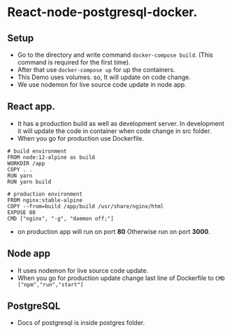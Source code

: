 # React-node-postgresql-docker.

## Setup
 * Go to the directory and write command `docker-compose build`. (This command is required for the first time).
 * After that use `docker-compose up` for up the containers.
 * This Demo uses volumes. so, It will update on code change.
 * We use nodemon for live source code update in node app.

 ## React app.
 * It has a production build as well as development server. In development it will update the code in container when code change in src folder.
 * When you go for production use Dockerfile.
 ```
 # build environment
FROM node:12-alpine as build
WORKDIR /app
COPY . .
RUN yarn
RUN yarn build

# production environment
FROM nginx:stable-alpine
COPY --from=build /app/build /usr/share/nginx/html
EXPOSE 80
CMD ["nginx", "-g", "daemon off;"]
```
* on production app will run on port **80** Otherwise run on port **3000**.

## Node app

* It uses nodemon for live source code update.
* When you go for production update change last line of Dockerfile to
`CMD ["npm","run","start"]`

## PostgreSQL

* Docs of postgresql is inside postgres folder.
